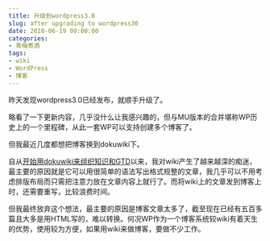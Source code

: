 ```yaml
---
title: 升级到wordpress3.0
slug: after upgrading to wordpress30
date: 2010-06-19 00:00:00
categories:
- 青梅煮酒
tags:
- wiki
- WordPress
- 博客
---
```

昨天发现wordpress3.0已经发布，就顺手升级了。

略看了一下更新内容，几乎没什么让我感兴趣的，但与MU版本的合并堪称WP历史上的一个里程碑，从此一套WP可以支持创建多个博客了。

但我最近几度都想把博客换到dokuwiki下。

自从<a href="http://0x3f.org/?p=1455">开始用dokuwiki来组织知识和GTD</a>以来，我对wiki产生了越来越深的痴迷，最主要的原因就是它可以用很简单的语法写出格式规整的文章，我几乎可以不用考虑排版布局而只需把注意力放在文章内容上就行了。而将wiki上的文章发到博客上时，还需要重写，比较浪费时间。

但我最终放弃这个想法，最主要的原因是博客文章太多了，截至现在已经有五百多篇且大多是用HTML写的，难以转换。何况WP作为一个博客系统较wiki有着天生的优势，使用较为方便，如果用wiki来做博客，要做不少工作。

